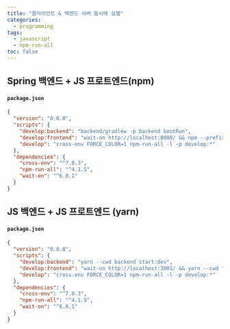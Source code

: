 ```yaml
---
title: "클라이언트 & 백엔드 서버 동시에 실행"
categories:
  - programming
tags:
  - javascript
  - npm-run-all
toc: false
---
```



## Spring 백엔드 + JS 프로트엔드(npm)
#### **`package.json`**
``` json
{
  "version": "0.0.0",
  "scripts": {
    "develop:backend": "backend/gradlew -p backend bootRun",
    "develop:frontend": "wait-on http://localhost:8000/ && npm --prefix frontend run develop",
    "develop": "cross-env FORCE_COLOR=1 npm-run-all -l -p develop:*"
  },
  "dependencies": {
    "cross-env": "^7.0.3",
    "npm-run-all": "^4.1.5",
    "wait-on": "^6.0.1"
  }
}
```
  
  
  

## JS 백엔드 + JS 프로트엔드 (yarn)
#### **`package.json`**
``` json
{
  "version": "0.0.0",
  "scripts": {
    "develop:backend": "yarn --cwd backend start:dev",
    "develop:frontend": "wait-on http://localhost:3001/ && yarn --cwd frontend dev",
    "develop": "cross-env FORCE_COLOR=1 npm-run-all -l -p develop:*"
  },
  "dependencies": {
    "cross-env": "^7.0.3",
    "npm-run-all": "^4.1.5",
    "wait-on": "^6.0.1"
  }
}
```
